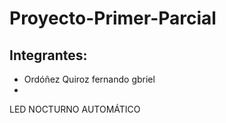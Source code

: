 # Proyecto-Primer-Parcial
Integrantes:
- 
- Ordóñez Quiroz fernando gbriel
- 

LED NOCTURNO AUTOMÁTICO
